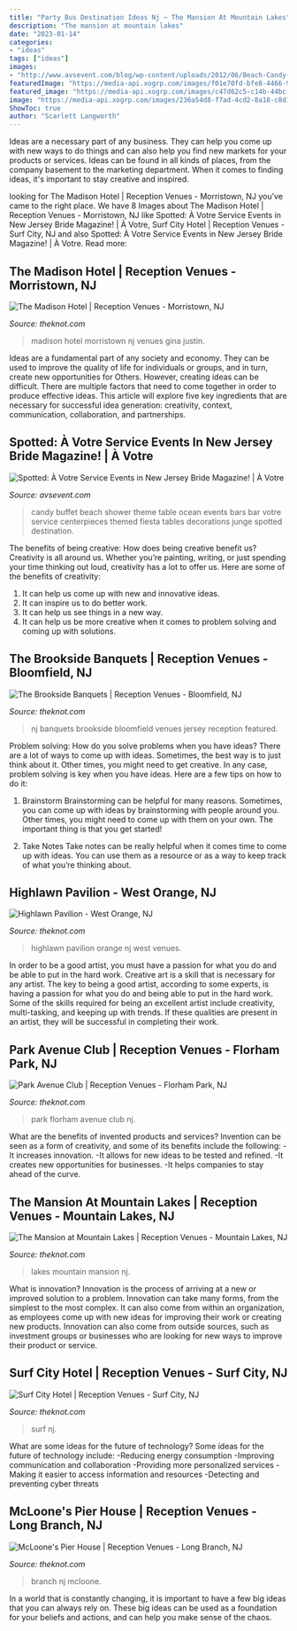 ```yaml
---
title: "Party Bus Destination Ideas Nj ~ The Mansion At Mountain Lakes"
description: "The mansion at mountain lakes"
date: "2023-01-14"
categories:
- "ideas"
tags: ["ideas"]
images:
- "http://www.avsevent.com/blog/wp-content/uploads/2012/06/Beach-Candy-Buffet-3.jpg"
featuredImage: "https://media-api.xogrp.com/images/f01e70fd-bfe8-4466-9c0f-bbb5b3bdb496"
featured_image: "https://media-api.xogrp.com/images/c47d62c5-c14b-44bc-931b-364f02e7d246~rs_720.480"
image: "https://media-api.xogrp.com/images/236a54d8-f7ad-4cd2-8a18-c8d1a4cd79b5~rs_394.480"
ShowToc: true
author: "Scarlett Langworth"
---
```



Ideas are a necessary part of any business. They can help you come up with new ways to do things and can also help you find new markets for your products or services. Ideas can be found in all kinds of places, from the company basement to the marketing department. When it comes to finding ideas, it's important to stay creative and inspired.

	

		
looking for The Madison Hotel | Reception Venues - Morristown, NJ you've came to the right place. We have 8 Images about The Madison Hotel | Reception Venues - Morristown, NJ like Spotted: À Votre Service Events in New Jersey Bride Magazine! | À Votre, Surf City Hotel | Reception Venues - Surf City, NJ and also Spotted: À Votre Service Events in New Jersey Bride Magazine! | À Votre. Read more:
		
    
## The Madison Hotel | Reception Venues - Morristown, NJ

<img loading=lazy src="https://media-api.xogrp.com/images/a1995113-9c19-4ad2-8907-98f8782d8057" onerror="this.onerror=null;this.src='https://tse1.mm.bing.net/th?id=OIP.talZfEbFgUGW3t0co1xo6gHaE8&amp;pid=15.1';" alt="The Madison Hotel | Reception Venues - Morristown, NJ">

_Source: theknot.com_

>madison hotel morristown nj venues gina justin. 

	

Ideas are a fundamental part of any society and economy. They can be used to improve the quality of life for individuals or groups, and in turn, create new opportunities for Others. However, creating ideas can be difficult. There are multiple factors that need to come together in order to produce effective ideas. This article will explore five key ingredients that are necessary for successful idea generation: creativity, context, communication, collaboration, and partnerships.

    
## Spotted: À Votre Service Events In New Jersey Bride Magazine! | À Votre

<img loading=lazy src="http://www.avsevent.com/blog/wp-content/uploads/2012/06/Beach-Candy-Buffet-3.jpg" onerror="this.onerror=null;this.src='https://tse2.mm.bing.net/th?id=OIP.KVlo2Z6ikImyZdJ9E1UGCwHaI2&amp;pid=15.1';" alt="Spotted: À Votre Service Events in New Jersey Bride Magazine! | À Votre">

_Source: avsevent.com_

>candy buffet beach shower theme table ocean events bars bar votre service centerpieces themed fiesta tables decorations junge spotted destination. 

	

The benefits of being creative: How does being creative benefit us?
Creativity is all around us. Whether you’re painting, writing, or just spending your time thinking out loud, creativity has a lot to offer us. Here are some of the benefits of creativity: 
1. It can help us come up with new and innovative ideas.
2. It can inspire us to do better work.
3. It can help us see things in a new way.
4. It can help us be more creative when it comes to problem solving and coming up with solutions.

    
## The Brookside Banquets | Reception Venues - Bloomfield, NJ

<img loading=lazy src="https://media-api.xogrp.com/images/f01e70fd-bfe8-4466-9c0f-bbb5b3bdb496" onerror="this.onerror=null;this.src='https://tse4.mm.bing.net/th?id=OIP.ekkuoTvKnQeqZxB9V2jxoAHaFM&amp;pid=15.1';" alt="The Brookside Banquets | Reception Venues - Bloomfield, NJ">

_Source: theknot.com_

>nj banquets brookside bloomfield venues jersey reception featured. 

	

Problem solving: How do you solve problems when you have ideas?
There are a lot of ways to come up with ideas. Sometimes, the best way is to just think about it. Other times, you might need to get creative. In any case, problem solving is key when you have ideas. Here are a few tips on how to do it:
1. Brainstorm
Brainstorming can be helpful for many reasons. Sometimes, you can come up with ideas by brainstorming with people around you. Other times, you might need to come up with them on your own. The important thing is that you get started!

2. Take Notes
Take notes can be really helpful when it comes time to come up with ideas. You can use them as a resource or as a way to keep track of what you’re thinking about.

    
## Highlawn Pavilion - West Orange, NJ

<img loading=lazy src="https://apis.xogrp.com/media-api/images/318fafd6-4ae7-47c3-984e-ac4e217decb6~rs_2001.480.fit" onerror="this.onerror=null;this.src='https://tse1.mm.bing.net/th?id=OIP.jft-ikQePwF0L110JQAdQAHaE7&amp;pid=15.1';" alt="Highlawn Pavilion - West Orange, NJ">

_Source: theknot.com_

>highlawn pavilion orange nj west venues. 

	

In order to be a good artist, you must have a passion for what you do and be able to put in the hard work.
Creative art is a skill that is necessary for any artist. The key to being a good artist, according to some experts, is having a passion for what you do and being able to put in the hard work. Some of the skills required for being an excellent artist include creativity, multi-tasking, and keeping up with trends. If these qualities are present in an artist, they will be successful in completing their work.

    
## Park Avenue Club | Reception Venues - Florham Park, NJ

<img loading=lazy src="https://media-api.xogrp.com/images/51d1aa48-e3f7-436d-bd5b-a8631121e9d4" onerror="this.onerror=null;this.src='https://tse1.mm.bing.net/th?id=OIP.UTVmKg0yEy6JKdlCZEjdOAHaE7&amp;pid=15.1';" alt="Park Avenue Club | Reception Venues - Florham Park, NJ">

_Source: theknot.com_

>park florham avenue club nj. 

	

What are the benefits of invented products and services?
Invention can be seen as a form of creativity, and some of its benefits include the following: 
-It increases innovation. 
-It allows for new ideas to be tested and refined. 
-It creates new opportunities for businesses. 
-It helps companies to stay ahead of the curve.

    
## The Mansion At Mountain Lakes | Reception Venues - Mountain Lakes, NJ

<img loading=lazy src="https://media-api.xogrp.com/images/ecbf1260-f4b5-4a23-86dd-b412dcc4e66e~rs_720.480" onerror="this.onerror=null;this.src='https://tse4.mm.bing.net/th?id=OIP.nZJUtQSJzEBIDueSMqfPzQHaE8&amp;pid=15.1';" alt="The Mansion at Mountain Lakes | Reception Venues - Mountain Lakes, NJ">

_Source: theknot.com_

>lakes mountain mansion nj. 

	

What is innovation?
Innovation is the process of arriving at a new or improved solution to a problem. Innovation can take many forms, from the simplest to the most complex. It can also come from within an organization, as employees come up with new ideas for improving their work or creating new products. Innovation can also come from outside sources, such as investment groups or businesses who are looking for new ways to improve their product or service.

    
## Surf City Hotel | Reception Venues - Surf City, NJ

<img loading=lazy src="https://media-api.xogrp.com/images/c47d62c5-c14b-44bc-931b-364f02e7d246~rs_720.480" onerror="this.onerror=null;this.src='https://tse3.mm.bing.net/th?id=OIP.0uSIs00SvH_da9w51synPQHaE8&amp;pid=15.1';" alt="Surf City Hotel | Reception Venues - Surf City, NJ">

_Source: theknot.com_

>surf nj. 

	

What are some ideas for the future of technology?
Some ideas for the future of technology include: 
-Reducing energy consumption 
-Improving communication and collaboration 
-Providing more personalized services 
-Making it easier to access information and resources 
-Detecting and preventing cyber threats

    
## McLoone&#039;s Pier House | Reception Venues - Long Branch, NJ

<img loading=lazy src="https://media-api.xogrp.com/images/236a54d8-f7ad-4cd2-8a18-c8d1a4cd79b5~rs_394.480" onerror="this.onerror=null;this.src='https://tse1.mm.bing.net/th?id=OIP.ea53TLS058KUa4SiFdcznQAAAA&amp;pid=15.1';" alt="McLoone&#039;s Pier House | Reception Venues - Long Branch, NJ">

_Source: theknot.com_

>branch nj mcloone. 

	

In a world that is constantly changing, it is important to have a few big ideas that you can always rely on. These big ideas can be used as a foundation for your beliefs and actions, and can help you make sense of the chaos.

